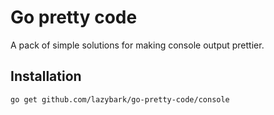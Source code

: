 # Go pretty code
A pack of simple solutions for making console output prettier.
## Installation
```
go get github.com/lazybark/go-pretty-code/console
```
